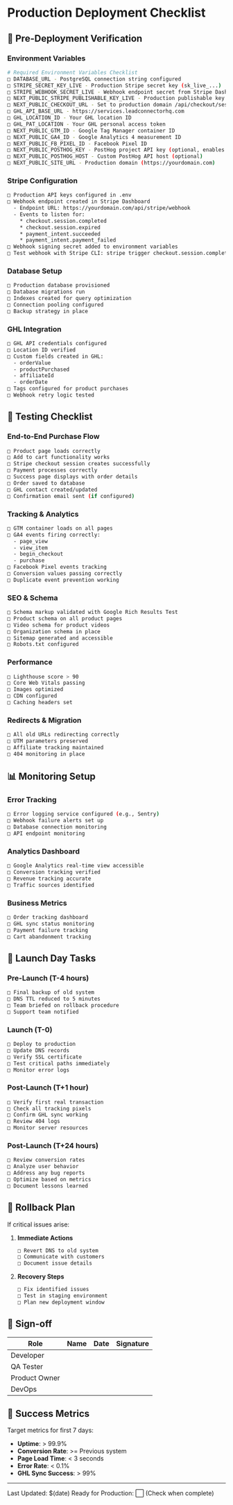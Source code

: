 # Production Deployment Checklist

## 🚀 Pre-Deployment Verification

### Environment Variables
```bash
# Required Environment Variables Checklist
□ DATABASE_URL - PostgreSQL connection string configured
□ STRIPE_SECRET_KEY_LIVE - Production Stripe secret key (sk_live_...)
□ STRIPE_WEBHOOK_SECRET_LIVE - Webhook endpoint secret from Stripe Dashboard
□ NEXT_PUBLIC_STRIPE_PUBLISHABLE_KEY_LIVE - Production publishable key (pk_live_...)
□ NEXT_PUBLIC_CHECKOUT_URL - Set to production domain /api/checkout/session
□ GHL_API_BASE_URL - https://services.leadconnectorhq.com
□ GHL_LOCATION_ID - Your GHL location ID
□ GHL_PAT_LOCATION - Your GHL personal access token
□ NEXT_PUBLIC_GTM_ID - Google Tag Manager container ID
□ NEXT_PUBLIC_GA4_ID - Google Analytics 4 measurement ID
□ NEXT_PUBLIC_FB_PIXEL_ID - Facebook Pixel ID
□ NEXT_PUBLIC_POSTHOG_KEY - PostHog project API key (optional, enables session recording)
□ NEXT_PUBLIC_POSTHOG_HOST - Custom PostHog API host (optional)
□ NEXT_PUBLIC_SITE_URL - Production domain (https://yourdomain.com)
```

### Stripe Configuration
```bash
□ Production API keys configured in .env
□ Webhook endpoint created in Stripe Dashboard
  - Endpoint URL: https://yourdomain.com/api/stripe/webhook
  - Events to listen for:
    * checkout.session.completed
    * checkout.session.expired
    * payment_intent.succeeded
    * payment_intent.payment_failed
□ Webhook signing secret added to environment variables
□ Test webhook with Stripe CLI: stripe trigger checkout.session.completed
```

### Database Setup
```bash
□ Production database provisioned
□ Database migrations run
□ Indexes created for query optimization
□ Connection pooling configured
□ Backup strategy in place
```

### GHL Integration
```bash
□ GHL API credentials configured
□ Location ID verified
□ Custom fields created in GHL:
  - orderValue
  - productPurchased
  - affiliateId
  - orderDate
□ Tags configured for product purchases
□ Webhook retry logic tested
```

## 🧪 Testing Checklist

### End-to-End Purchase Flow
```bash
□ Product page loads correctly
□ Add to cart functionality works
□ Stripe checkout session creates successfully
□ Payment processes correctly
□ Success page displays with order details
□ Order saved to database
□ GHL contact created/updated
□ Confirmation email sent (if configured)
```

### Tracking & Analytics
```bash
□ GTM container loads on all pages
□ GA4 events firing correctly:
  - page_view
  - view_item
  - begin_checkout
  - purchase
□ Facebook Pixel events tracking
□ Conversion values passing correctly
□ Duplicate event prevention working
```

### SEO & Schema
```bash
□ Schema markup validated with Google Rich Results Test
□ Product schema on all product pages
□ Video schema for product videos
□ Organization schema in place
□ Sitemap generated and accessible
□ Robots.txt configured
```

### Performance
```bash
□ Lighthouse score > 90
□ Core Web Vitals passing
□ Images optimized
□ CDN configured
□ Caching headers set
```

### Redirects & Migration
```bash
□ All old URLs redirecting correctly
□ UTM parameters preserved
□ Affiliate tracking maintained
□ 404 monitoring in place
```

## 📊 Monitoring Setup

### Error Tracking
```bash
□ Error logging service configured (e.g., Sentry)
□ Webhook failure alerts set up
□ Database connection monitoring
□ API endpoint monitoring
```

### Analytics Dashboard
```bash
□ Google Analytics real-time view accessible
□ Conversion tracking verified
□ Revenue tracking accurate
□ Traffic sources identified
```

### Business Metrics
```bash
□ Order tracking dashboard
□ GHL sync status monitoring
□ Payment failure tracking
□ Cart abandonment tracking
```

## 🚨 Launch Day Tasks

### Pre-Launch (T-4 hours)
```bash
□ Final backup of old system
□ DNS TTL reduced to 5 minutes
□ Team briefed on rollback procedure
□ Support team notified
```

### Launch (T-0)
```bash
□ Deploy to production
□ Update DNS records
□ Verify SSL certificate
□ Test critical paths immediately
□ Monitor error logs
```

### Post-Launch (T+1 hour)
```bash
□ Verify first real transaction
□ Check all tracking pixels
□ Confirm GHL sync working
□ Review 404 logs
□ Monitor server resources
```

### Post-Launch (T+24 hours)
```bash
□ Review conversion rates
□ Analyze user behavior
□ Address any bug reports
□ Optimize based on metrics
□ Document lessons learned
```

## 🔄 Rollback Plan

If critical issues arise:

1. **Immediate Actions**
   ```bash
   □ Revert DNS to old system
   □ Communicate with customers
   □ Document issue details
   ```

2. **Recovery Steps**
   ```bash
   □ Fix identified issues
   □ Test in staging environment
   □ Plan new deployment window
   ```

## 📝 Sign-off

| Role | Name | Date | Signature |
|------|------|------|-----------|
| Developer | | | |
| QA Tester | | | |
| Product Owner | | | |
| DevOps | | | |

## 🎯 Success Metrics

Target metrics for first 7 days:

- **Uptime**: > 99.9%
- **Conversion Rate**: >= Previous system
- **Page Load Time**: < 3 seconds
- **Error Rate**: < 0.1%
- **GHL Sync Success**: > 99%

---

Last Updated: $(date)
Ready for Production: ⬜ (Check when complete)
